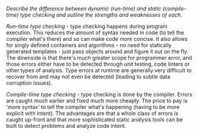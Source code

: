_Describe the difference between dynamic (run-time) and static (compile-time) type checking and outline the strengths and weaknesses of each._

*Run-time type checking* - type checking happens during program execution. This reduces the amount of syntax needed in code (to tell the compiler what's there) and so can make code more concise. It also allows for singly defined containers and algorithms - no need for statically generated templates - just pass objects around and figure it out on the fly. The downside is that there's much greater scope for programmer error, and those errors either have to be detected through unit testing, code linters or other types of analysis. Type errors at runtime are generally very difficult to recover from and may not even be detected (leading to subtle data corruption issues).

*Compile-time type checking* - type checking is done by the compiler. Errors are caught much earlier and fixed much more cheaply. The price to pay is 'more syntax' to tell the compiler what's happening (having to be more explicit with intent). The advantages are that a whole class of errors is caught up-front and that more sophisticated static analysis tools can be built to detect problems and analyze code intent.
